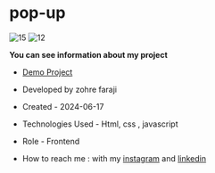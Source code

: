 # pop-up

![15](https://github.com/zohreFaraji/hamburger-menu030328/assets/165832749/2dd7fb1b-8cd6-4d55-b614-58463009e8e9)
![12](https://github.com/zohreFaraji/hamburger-menu030328/assets/165832749/a2e1e4f5-1fc8-4fe8-81f9-2d2b7ba20b64)

**You can see information about my project**
- [Demo Project](https://zohrefaraji.github.io/hamburger-menu030328/)

- Developed by zohre faraji

- Created - 2024-06-17

- Technologies Used - Html,  css , javascript

- Role - Frontend

- How to reach me : with my [instagram](https://www.instagram.com/zohrefaraji212/) and [linkedin](https://www.linkedin.com/in/zohre-faraji-41822315a/)
